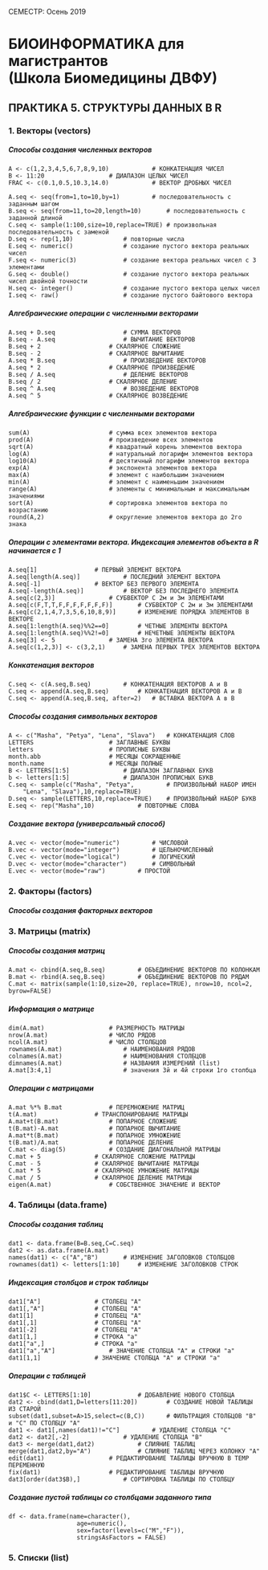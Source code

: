 СЕМЕСТР: Осень 2019

# БИОИНФОРМАТИКА для магистрантов<br/>(Школа Биомедицины ДВФУ)

## ПРАКТИКА 5. СТРУКТУРЫ ДАННЫХ В R

### 1. Векторы (vectors)

##### Способы создания численных векторов
```
A <- c(1,2,3,4,5,6,7,8,9,10)			# КОНКАТЕНАЦИЯ ЧИСЕЛ
B <- 11:20					# ДИАПАЗОН ЦЕЛЫХ ЧИСЕЛ
FRAC <- c(0.1,0.5,10.3,14.0)			# ВЕКТОР ДРОБНЫХ ЧИСЕЛ

A.seq <- seq(from=1,to=10,by=1)			# последовательность с заданным шагом
B.seq <- seq(from=11,to=20,length=10)		# последовательность с заданной длиной
C.seq <- sample(1:100,size=10,replace=TRUE)	# произвольная последовательность с заменой
D.seq <- rep(1,10)				# повторные числа
E.seq <- numeric()				# создание пустого вектора реальных чисел
F.seq <- numeric(3)				# создание вектора реальных чисел с 3 элементами
G.seq <- double()				# создание пустого вектора реальных чисел двойной точности
H.seq <- integer()				# создание пустого вектора целых чисел
I.seq <- raw()					# создание пустого байтового вектора
```

##### Алгебраические операции с численными векторами
```
A.seq + D.seq					# СУММА ВЕКТОРОВ
B.seq - A.seq					# ВЫЧИТАНИЕ ВЕКТОРОВ
B.seq + 2					# СКАЛЯРНОЕ СЛОЖЕНИЕ
B.seq - 2					# СКАЛЯРНОЕ ВЫЧИТАНИЕ
A.seq * B.seq					# ПРОИЗВЕДЕНИЕ ВЕКТОРОВ
A.seq * 2					# СКАЛЯРНОЕ ПРОИЗВЕДЕНИЕ
B.seq / A.seq					# ДЕЛЕНИЕ ВЕКТОРОВ
B.seq / 2					# СКАЛЯРНОЕ ДЕЛЕНИЕ
B.seq ^ A.seq					# ВОЗВЕДЕНИЕ ВЕКТОРОВ
A.seq ^ 5					# СКАЛЯРНОЕ ВОЗВЕДЕНИЕ
```

##### Алгебраические функции с численными векторами
```
sum(A)						# сумма всех элементов вектора
prod(A)						# произведение всех элементов
sqrt(A)						# квадратный корень элементов вектора
log(A)						# натуральный логарифм элементов вектора
log10(A)					# десятичный логарифм элементов вектора
exp(A)						# экспонента элементов вектора
max(A)						# элемент с наибольшим значением
min(A)						# элемент с наименьшим значением
range(A)					# элементы с минимальным и максимальным значениями
sort(A)						# сортировка элементов вектора по возрастанию
round(A,2)					# округление элементов вектора до 2го знака
```

##### Операции с элементами вектора. Индексация элементов объекта в R начинается с 1
```
A.seq[1]				# ПЕРВЫЙ ЭЛЕМЕНТ ВЕКТОРА
A.seq[length(A.seq)]			# ПОСЛЕДНИЙ ЭЛЕМЕНТ ВЕКТОРА
A.seq[-1]				# ВЕКТОР БЕЗ ПЕРВОГО ЭЛЕМЕНТА
A.seq[-length(A.seq)]			# ВЕКТОР БЕЗ ПОСЛЕДНЕГО ЭЛЕМЕНТА
A.seq[c(2,3)]				# СУБВЕКТОР С 2м и 3м ЭЛЕМЕНТАМИ
A.seq[c(F,T,T,F,F,F,F,F,F,F)]		# СУБВЕКТОР С 2м и 3м ЭЛЕМЕНТАМИ
A.seq[c(2,1,4,7,3,5,6,10,8,9)]		# ИЗМЕНЕНИЕ ПОРЯДКА ЭЛЕМЕНТОВ В ВЕКТОРЕ
A.seq[1:length(A.seq)%%2==0]		# ЧЕТНЫЕ ЭЛЕМЕНТЫ ВЕКТОРА
A.seq[1:length(A.seq)%%2!=0]		# НЕЧЕТНЫЕ ЭЛЕМЕНТЫ ВЕКТОРА
A.seq[3] <- 5				# ЗАМЕНА 3го ЭЛЕМЕНТА ВЕКТОРА
A.seq[с(1,2,3)] <- c(3,2,1)		# ЗАМЕНА ПЕРВЫХ ТРЕХ ЭЛЕМЕНТОВ ВЕКТОРА
```

##### Конкатенация векторов
```
C.seq <- c(A.seq,B.seq)			# КОНКАТЕНАЦИЯ ВЕКТОРОВ A и B
C.seq <- append(A.seq,B.seq)		# КОНКАТЕНАЦИЯ ВЕКТОРОВ A и B
C.seq <- append(A.seq,B.seq, after=2)	# ВСТАВКА ВЕКТОРА A в B
```

##### Способы создания символьных векторов
```
A <- c("Masha", "Petya", "Lena", "Slava")	# КОНКАТЕНАЦИЯ СЛОВ
LETTERS						# ЗАГЛАВНЫЕ БУКВЫ
letters						# ПРОПИСНЫЕ БУКВЫ
month.abb					# МЕСЯЦЫ СОКРАЩЕННЫЕ
month.name					# МЕСЯЦЫ ПОЛНЫЕ
B <- LETTERS[1:5]				# ДИАПАЗОН ЗАГЛАВНЫХ БУКВ
b <- letters[1:5]				# ДИАПАЗОН ПРОПИСНЫХ БУКВ
С.seq <- sample(c("Masha", "Petya", 		# ПРОИЗВОЛЬНЫЙ НАБОР ИМЕН
	"Lena", "Slava"),10,replace=TRUE)
D.seq <- sample(LETTERS,10,replace=TRUE)	# ПРОИЗВОЛЬНЫЙ НАБОР БУКВ
E.seq <- rep("Masha",10)			# ПОВТОРНЫЕ СЛОВА
```

##### Создание вектора (универсальный способ)
```
A.vec <- vector(mode="numeric")			# ЧИСЛОВОЙ
B.vec <- vector(mode="integer")			# ЦЕЛЬНОЧИСЛЕННЫЙ
С.vec <- vector(mode="logical")			# ЛОГИЧЕСКИЙ
D.vec <- vector(mode="character")		# СИМВОЛЬНЫЙ
E.vec <- vector(mode="raw")			# ПРОСТОЙ
```

### 2. Факторы (factors)

##### Способы создания факторных векторов


### 3. Матрицы (matrix)

##### Способы создания матриц
```
A.mat <- cbind(A.seq,B.seq)			# ОБЪЕДИНЕНИЕ ВЕКТОРОВ ПО КОЛОНКАМ
B.mat <- rbind(A.seq,B.seq)			# ОБЪЕДИНЕНИЕ ВЕКТОРОВ ПО РЯДАМ
C.mat <- matrix(sample(1:10,size=20, replace=TRUE), nrow=10, ncol=2, byrow=FALSE)
```

##### Информация о матрице
```
dim(A.mat)					# РАЗМЕРНОСТЬ МАТРИЦЫ
nrow(A.mat)					# ЧИСЛО РЯДОВ
ncol(A.mat)					# ЧИСЛО СТОЛБЦОВ
rownames(A.mat)					# НАИМЕНОВАНИЯ РЯДОВ
colnames(A.mat)					# НАИМЕНОВАНИЯ СТОЛБЦОВ
dimnames(A.mat)					# НАЗВАНИЯ ИЗМЕРЕНИЙ (list)
A.mat[3:4,1]					# значения 3й и 4й строки 1го столбца
```

##### Операции с матрицами
```
A.mat %*% B.mat				# ПЕРЕМНОЖЕНИЕ МАТРИЦ
t(A.mat)				# ТРАНСПОНИРОВАНИЕ МАТРИЦЫ
A.mat+t(B.mat)				# ПОПАРНОЕ СЛОЖЕНИЕ 
t(B.mat)-A.mat				# ПОПАРНОЕ ВЫЧИТАНИЕ
A.mat*t(B.mat)				# ПОПАРНОЕ УМНОЖЕНИЕ 
t(B.mat)/A.mat				# ПОПАРНОЕ ДЕЛЕНИЕ 
C.mat <- diag(5)			# СОЗДАНИЕ ДИАГОНАЛЬНОЙ МАТРИЦЫ
C.mat + 5 				# СКАЛЯРНОЕ СЛОЖЕНИЕ МАТРИЦЫ
C.mat - 5 				# СКАЛЯРНОЕ ВЫЧИТАНИЕ МАТРИЦЫ
C.mat * 5 				# СКАЛЯРНОЕ УМНОЖЕНИЕ МАТРИЦЫ
C.mat / 5 				# СКАЛЯРНОЕ ДЕЛЕНИЕ МАТРИЦЫ
eigen(A.mat)				# СОБСТВЕННОЕ ЗНАЧЕНИЕ И ВЕКТОР
```

### 4. Таблицы (data.frame)

##### Способы создания таблиц
```
dat1 <- data.frame(B=B.seq,C=C.seq)
dat2 <- as.data.frame(A.mat)
names(dat1) <- c("A","B")		# ИЗМЕНЕНИЕ ЗАГОЛОВКОВ СТОЛБЦОВ
rownames(dat1) <- letters[1:10]		# ИЗМЕНЕНИЕ ЗАГОЛОВКОВ СТРОК
```

##### Индексация столбцов и строк таблицы
```
dat1["A"]				# СТОЛБЕЦ "А"
dat1[,"A"]				# СТОЛБЕЦ "А"
dat1[1]					# СТОЛБЕЦ "А"
dat1[,1]				# СТОЛБЕЦ "А"
dat1[-2]				# СТОЛБЕЦ "А"
dat1[1,]				# СТРОКА "а"
dat1["a",]				# СТРОКА "а"
dat1["a","A"]				# ЗНАЧЕНИЕ СТОЛБЦА "А" и СТРОКИ "а"
dat1[1,1]				# ЗНАЧЕНИЕ СТОЛБЦА "А" и СТРОКИ "а"
```

##### Операции с таблицей
```
dat1$C <- LETTERS[1:10]				# ДОБАВЛЕНИЕ НОВОГО СТОЛБЦА
dat2 <- cbind(dat1,D=letters[11:20])		# СОЗДАНИЕ НОВОЙ ТАБЛИЦЫ ИЗ СТАРОЙ
subset(dat1,subset=A>15,select=c(B,C)) 		# ФИЛЬТРАЦИЯ СТОЛБЦОВ "В" и "С" ПО СТОЛБЦУ "А"
dat1 <- dat1[,names(dat1)!="C"]			# УДАЛЕНИЕ СТОЛБЦА "С"
dat2 <- dat2[,-2]				# УДАЛЕНИЕ СТОЛБЦА "B"
dat3 <- merge(dat1,dat2)			# СЛИЯНИЕ ТАБЛИЦ
merge(dat1,dat2,by="A")				# СЛИЯНИЕ ТАБЛИЦ ЧЕРЕЗ КОЛОНКУ "A"
edit(dat1)					# РЕДАКТИРОВАНИЕ ТАБЛИЦЫ ВРУЧНУЮ В TEMP ПЕРЕМЕННУЮ
fix(dat1)					# РЕДАКТИРОВАНИЕ ТАБЛИЦЫ ВРУЧНУЮ
dat3[order(dat3$B),]			# СОРТИРОВКА ТАБЛИЦЫ ПО СТОЛБЦУ

```

##### Создание пустой таблицы со столбцами заданного типа
```
df <- data.frame(name=character(),
                   age=numeric(),
                   sex=factor(levels=c("M","F")),
                   stringsAsFactors = FALSE)
```


### 5. Списки (list)

